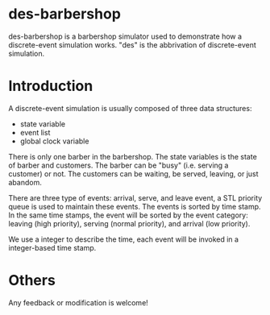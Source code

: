 # des-barbershop
des-barbershop is a barbershop simulator used to demonstrate how a discrete-event simulation works. "des" is the abbrivation of discrete-event simulation. 

# Introduction
A discrete-event simulation is usually composed of three data structures:
- state variable
- event list
- global clock variable

There is only one barber in the barbershop. The state variables is the state of barber and customers. The barber can be "busy" (i.e. serving a customer) or not. The customers can be waiting, be served, leaving, or just abandom.

There are three type of events: arrival, serve, and leave event, a STL priority queue is used to maintain these events. The events is sorted by time stamp. In the same time stamps, the event will be sorted by the event category: leaving (high priority), serving (normal priority), and arrival (low priority).

We use a integer to describe the time, each event will be invoked in a integer-based time stamp.

# Others
Any feedback or modification is welcome!
